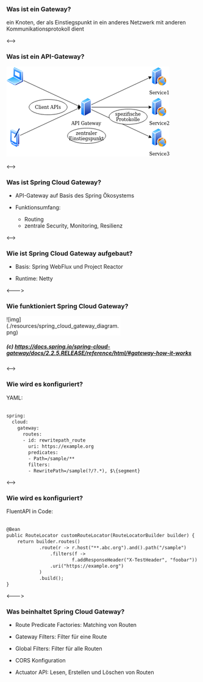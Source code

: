 ### Was ist ein Gateway?

ein Knoten, der als <span class="color-highlight">Einstiegspunkt in ein anderes Netzwerk</span> mit anderen Kommunikationsprotokoll dient

<-->

### Was ist ein API-Gateway?

![img](./resources/apigateway.png)

<-->

### Was ist Spring Cloud Gateway?

* <span class="color-highlight">API-Gateway</span> auf Basis des Spring Ökosystems

* Funktionsumfang:
  * Routing
  * zentrale Security, Monitoring, Resilienz

<-->

### Wie ist Spring Cloud Gateway aufgebaut?

* Basis: Spring <span class="color-highlight">WebFlux</span> und <span class="color-highlight">Project Reactor</span>

* Runtime: <span class="color-highlight">Netty</span>

<--->

### Wie funktioniert Spring Cloud Gateway?

<div style="background-color: white; height=400px; width: 300px">![img](./resources/spring_cloud_gateway_diagram.png)</div>

##### (c) https://docs.spring.io/spring-cloud-gateway/docs/2.2.5.RELEASE/reference/html/#gateway-how-it-works

<-->

### Wie wird es konfiguriert?

YAML:

<pre><code data-trim data-noescape>
spring:
  cloud:
    gateway:
      routes:
      - id: rewritepath_route
        uri: https://example.org
        predicates:
        - Path=/sample/**
        filters:
        - RewritePath=/sample(?<segment>/?.*), $\{segment}
</code></pre>

<-->

### Wie wird es konfiguriert?

FluentAPI in Code:

<pre><code data-trim data-noescape>
@Bean
public RouteLocator customRouteLocator(RouteLocatorBuilder builder) {
    return builder.routes()
            .route(r -> r.host("**.abc.org").and().path("/sample")
                .filters(f ->
                        f.addResponseHeader("X-TestHeader", "foobar"))
                .uri("https://example.org")
            )
            .build();
}
</code></pre>

<--->

### Was beinhaltet Spring Cloud Gateway?

* <span class="color-highlight">Route Predicate Factories</span>: Matching von Routen

* <span class="color-highlight">Gateway Filters</span>: Filter für eine Route

* <span class="color-highlight">Global Filters</span>: Filter für alle Routen

* <span class="color-highlight">CORS Konfiguration</span>

* <span class="color-highlight">Actuator API</span>: Lesen, Erstellen und Löschen von Routen